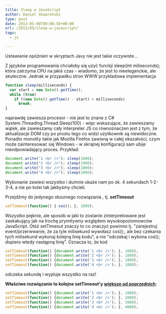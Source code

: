 ```yaml
---
title: Sleep w JavaScript
author: Daniel Skowroński
type: post
date: 2013-05-08T00:08:58+00:00
url: /2013/05/sleep-w-javascript/
tags:
  - js

---
```

Ustawianie opóźnień w skryptach Javy nie jest takie oczywiste...  
<!--break-->

Z języków programowania chciałoby się użyć funckji sleep(int miliseconds); która zatrzyma CPU na jakiś czas - wiadomo, że jest to nieeleganckie, ale skuteczne. Jednak w przypadku stron WWW przykładowa implementacja

```js
function sleep(milliseconds) {
  var start = new Date().getTime();
  while (true)
    if ((new Date().getTime() - start) > milliseconds)
      break;
}

```


naprawdę zawiesza procesor - nie jest to znane z C# System.Threading.Thread.Sleep(100) - więc wskazujące, że zawieszamy wątek, ale zawieszamy cały interpreter JS co równoznaczen jest z tym, że aktualizacje DOM czy po prostu tego co widzi użytkownik są niewidoczne. Ponadto monolity takie jak Mozilla Firefox zawisną w całej okazałości, czym może zainteresować się Windows - w skrajnej konfiguracji sam ubije nieodpowiadający proces. Przykład:

```js
document.write("1 <br />"); sleep(1000);
document.write("2 <br />"); sleep(1000);
document.write("3 <br />"); sleep(1000);
document.write("4 <br />"); sleep(1000);

```


Wykonanie zawiesi wszystko i dumnie ukaże nam po ok. 4 sekundach 1-2-3-4, a nie po kolei tak jakbyśmy chcieli.

Przejdźmy do jedynego słusznego rozwiązania , tj. **setTimeout**

```js
setTimeout(function() { coś(); }, 1000); 

```


Wszystko pięknie, ale sposób w jaki to zostanie zinterpretowane jest zaskakujący jak na trochę prymitywny względem wysokopoziomowców JavaScript. Otóż setTimeout znaczy to co znaczyć powinno tj. "zarejestruj event/przerwwanie, że za tyle milisekund wywołasz coś();, ale bez czekania tych milisekund wykonaj kolejną linię kodu", a nie "odczekaj i wykona coś(); dopiero wtedy następną linię". Oznacza to, że kod

```js
setTimeout(function() {document.write('1 <br />'); }, 1000);
setTimeout(function() {document.write('2 <br />'); }, 1000);
setTimeout(function() {document.write('3 <br />'); }, 1000);
setTimeout(function() {document.write('4 <br />'); }, 1000);

```


odczeka sekundę i wypluje wszystko na raz!

**Właściwe rozwiązanie to kolejne setTimeout'y <u>większe od poprzednich</u>**:

```js
setTimeout(function() {document.write('1 <br />'); }, 1000);
setTimeout(function() {document.write('2 <br />'); }, 2000);
setTimeout(function() {document.write('3 <br />'); }, 3000);
setTimeout(function() {document.write('4 <br />'); }, 4000);

```
